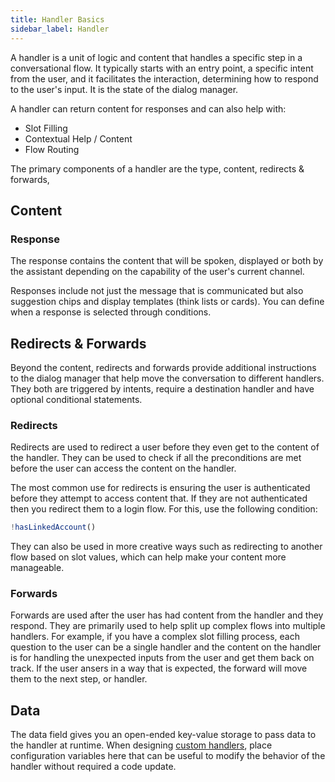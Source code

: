 ```yaml
---
title: Handler Basics
sidebar_label: Handler
---
```


A handler is a unit of logic and content that handles a specific step in a conversational flow. It typically starts with an entry point, a specific intent from the user, and it facilitates the interaction, determining how to respond to the user's input.  It is the state of the dialog manager.  

A handler can return content for responses and can also help with:

- Slot Filling
- Contextual Help / Content
- Flow Routing

The primary components of a handler are the type, content, redirects & forwards,

## Content

### Response

The response contains the content that will be spoken, displayed or both by the assistant depending on the capability of the user's current channel.  

Responses include not just the message that is communicated but also suggestion chips and display templates (think lists or cards).  You can define when a response is selected through conditions.

## Redirects & Forwards

Beyond the content, redirects and forwards provide additional instructions to the dialog manager that help move the conversation to different handlers.  They both are triggered by intents, require a destination handler and have optional conditional statements.

### Redirects

Redirects are used to redirect a user before they even get to the content of the handler.  They can be used to check if all the preconditions are met before the user can access the content on the handler.

The most common use for redirects is ensuring the user is authenticated before they attempt to access content that.  If they are not authenticated then you redirect them to a login flow.  For this, use the following condition:

```ts
!hasLinkedAccount()
```

They can also be used in more creative ways such as redirecting to another flow based on slot values, which can help make your content more manageable.

### Forwards

Forwards are used after the user has had content from the handler and they respond.  They are primarily used to help split up complex flows into multiple handlers.  For example, if you have a complex slot filling process, each question to the user can be a single handler and the content on the handler is for handling the unexpected inputs from the user and get them back on track.  If the user ansers in a way that is expected, the forward will move them to the next step, or handler.

## Data

The data field gives you an open-ended key-value storage to pass data to the handler at runtime.  When designing [custom handlers](../development/custom-handlers.md), place configuration variables here that can be useful to modify the behavior of the handler without required a code update.